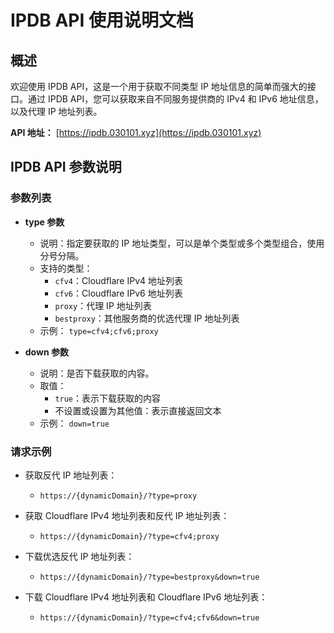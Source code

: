 # IPDB API 使用说明文档

## 概述

欢迎使用 IPDB API，这是一个用于获取不同类型 IP 地址信息的简单而强大的接口。通过 IPDB API，您可以获取来自不同服务提供商的 IPv4 和 IPv6 地址信息，以及代理 IP 地址列表。

**API 地址：** [https://ipdb.030101.xyz](https://ipdb.030101.xyz)

## IPDB API 参数说明

### 参数列表

- **type 参数**
  - 说明：指定要获取的 IP 地址类型，可以是单个类型或多个类型组合，使用分号分隔。
  - 支持的类型：
    - `cfv4`：Cloudflare IPv4 地址列表
    - `cfv6`：Cloudflare IPv6 地址列表
    - `proxy`：代理 IP 地址列表
    - `bestproxy`：其他服务商的优选代理 IP 地址列表
  - 示例： `type=cfv4;cfv6;proxy`

- **down 参数**
  - 说明：是否下载获取的内容。
  - 取值：
    - `true`：表示下载获取的内容
    - 不设置或设置为其他值：表示直接返回文本
  - 示例： `down=true`

### 请求示例

- 获取反代 IP 地址列表：
  - `https://{dynamicDomain}/?type=proxy`

- 获取 Cloudflare IPv4 地址列表和反代 IP 地址列表：
  - `https://{dynamicDomain}/?type=cfv4;proxy`

- 下载优选反代 IP 地址列表：
  - `https://{dynamicDomain}/?type=bestproxy&down=true`

- 下载 Cloudflare IPv4 地址列表和 Cloudflare IPv6 地址列表：
  - `https://{dynamicDomain}/?type=cfv4;cfv6&down=true`
